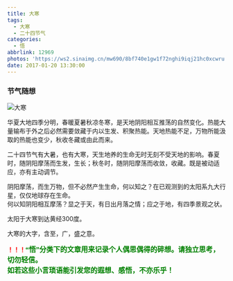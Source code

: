 ```yaml
---
title: 大寒
tags:
  - 大寒
  - 二十四节气
categories:
  - 悟
abbrlink: 12969
photos: 'https://ws2.sinaimg.cn/mw690/8bf740e1gw1f72nghi9iqj21hc0xcwru.jpg'
date: 2017-01-20 13:30:00
---
```

### 节气随想

![大寒](https://ws2.sinaimg.cn/mw690/8bf740e1gw1f72nghi9iqj21hc0xcwru.jpg)

华夏大地四季分明，春暖夏暑秋凉冬寒，是天地阴阳相互推荡的自然变化。热能大量输布于外之后必然需要敛藏于内以生发、积聚热能。天地热能不足，万物所能汲取的热能也变少，秋收冬藏或由此而来。  

二十四节气有大暑，也有大寒，天生地养的生命无时无刻不受天地的影响。春夏时，随阴阳摩荡而生发，生长；秋冬时，随阴阳摩荡而收敛，收藏。既是被动适应，亦有主动调节。  

阴阳摩荡，而生万物，但不必然产生生命，何以知之？在已观测到的太阳系九大行星，仅仅地球存在生命。  
何以知阴阳相互摩荡？显之于天，有日出月落之情；应之于地，有四季景观之状。  

太阳于大寒到达黄经300度。  

大寒的大字，含至，广，盛之意。  


**<font color=red>！！！</font><font color=green face=微软雅黑 size=3>“悟”分类下的文章用来记录个人偶思偶得的碎想。请独立思考，切勿轻信。  
如若这些小言琐语能引发您的遐想、感悟，不亦乐乎！</font>**